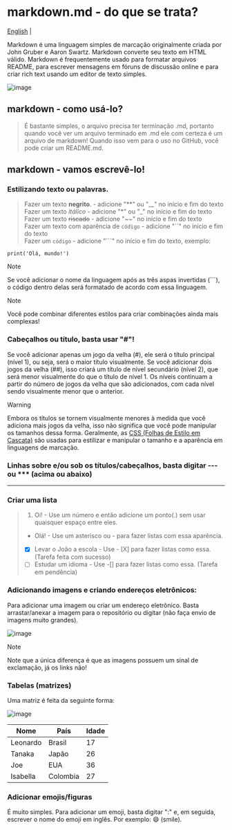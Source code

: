 # markdown.md - do que se trata?
[English](https://github.com/ReisLeonardo/markdown/blob/main/ENGLISH.md) |

Markdown é uma linguagem simples de marcação originalmente criada por John Gruber e Aaron Swartz. Markdown converte seu texto em HTML válido. Markdown é frequentemente usado para formatar arquivos README, para escrever mensagens em fóruns de discussão online e para criar rich text usando um editor de texto simples.

![image](https://user-images.githubusercontent.com/89877899/153759851-7dde4771-2ce5-4086-a392-5739a9e6f1df.png)
## markdown - como usá-lo?
> É bastante simples, o arquivo precisa ter terminação .md, portanto quando você ver um arquivo terminado em .md ele com certeza é um arquivo de markdown! Quando isso vem para o uso no GitHub, você pode criar um README.md.

## markdown - vamos escrevê-lo!
### Estilizando texto ou palavras.
> Fazer um texto **negrito**. - adicione "**" ou "__" no início e fim do texto\
> Fazer um texto *itálico* - adicione "*" ou "_" no início e fim do texto\
> Fazer um texto ~~riscado~~ - adicione "~~" no início e fim do texto\
> Fazer um texto com aparência de ``código`` - adicione "``" no início e fim do texto\
> Fazer um ```código``` - adicione "```" no início e fim do texto, exemplo:
```
print('Olá, mundo!')
```
>[!NOTE]
> Se você adicionar o nome da linguagem após as três aspas invertidas (```), o código dentro delas será formatado de acordo com essa linguagem.

>[!NOTE]
> Você pode combinar diferentes estilos para criar combinações ainda mais complexas!

### Cabeçalhos ou título, basta usar "#"!
Se você adicionar apenas um jogo da velha (#), ele será o título principal (nível 1), ou seja, será o maior título visualmente. Se você adicionar dois jogos da velha (##), isso criará um título de nível secundário (nível 2), que será menor visualmente do que o título de nível 1. Os níveis continuam a partir do número de jogos da velha que são adicionados, com cada nível sendo visualmente menor que o anterior.

>[!WARNING]
> Embora os títulos se tornem visualmente menores à medida que você adiciona mais jogos da velha, isso não significa que você pode manipular os tamanhos dessa forma. Geralmente, as [CSS (Folhas de Estilo em Cascata)](https://github.com/ReisLeonardo/html-css/blob/main/css.md) são usadas para estilizar e manipular o tamanho e a aparência em linguagens de marcação.

### Linhas sobre e/ou sob os títulos/cabeçalhos, basta digitar --- ou *** (acima ou abaixo)
***

### Criar uma lista
> 1. Oi! - Use um número e então adicione um ponto(.) sem usar quaisquer espaço entre eles.
> * Olá! - Use um asterisco ou - para fazer listas com essa aparência.
> - [X] Levar o João a escola - Use - [X] para fazer listas como essa. (Tarefa feita com sucesso)
> - [ ] Estudar um idioma - Use -[] para fazer listas como essa. (Tarefa em pendência)

### Adicionando imagens e criando endereços eletrônicos:
Para adicionar uma imagem ou criar um endereço eletrônico. Basta arrastar/anexar a imagem para o repositório ou digitar (não faça envio de imagens muito grandes).

![image](https://user-images.githubusercontent.com/89877899/153758712-d76ebde7-747d-4695-8501-4d828c5709b5.png)

>[!NOTE]
> Note que a única diferença é que as imagens possuem um sinal de exclamação, já os links não!

### Tabelas (matrizes)
Uma matriz é feita da seguinte forma:

![image](https://user-images.githubusercontent.com/89877899/153759106-21540a9b-2f32-4089-9923-4fdfe05f291d.png)

Nome | País | Idade
---|---|---
Leonardo | Brasil | 17
Tanaka | Japão | 26
Joe | EUA | 36
Isabella | Colombia | 27

### Adicionar emojis/figuras
É muito simples. Para adicionar um emoji, basta digitar ":" e, em seguida, escrever o nome do emoji em inglês. Por exemplo: :smile: (smile).
